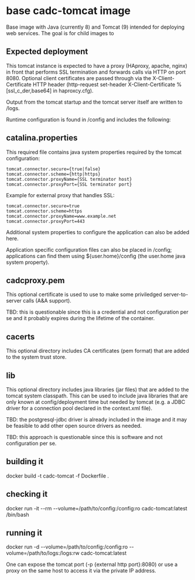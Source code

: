 # base cadc-tomcat image

Base image with Java (currently 8) and Tomcat (9) intended for deploying web services. The goal is for 
child images to 

## Expected deployment
This tomcat instance is expected to have a proxy (HAproxy, apache, nginx) in front that performs
SSL termination and forwards calls via HTTP on port 8080. Optional client certificates are passed through 
via the X-Client-Certificate HTTP header (http-request set-header X-Client-Certificate %[ssl_c_der,base64]
in haproxcy.cfg).

Output from the tomcat startup and the tomcat server itself are written to /logs. 

Runtime configuration is found in /config and includes the following:

## catalina.properties
This required file contains java system properties required by the tomcat configuration:

```
tomcat.connector.secure={true|false}
tomcat.connector.scheme={http|https}
tomcat.connector.proxyName={SSL terminator host}
tomcat.connector.proxyPort={SSL terminator port}
```
Example for external proxy that handles SSL:
```
tomcat.connector.secure=true
tomcat.connector.scheme=https
tomcat.connector.proxyName=www.example.net
tomcat.connector.proxyPort=443
```

Additional system properties to configure the application can also be added here.

Application specific configuration files can also be placed in /config; applications can find them 
using ${user.home}/config (the user.home java system property).

## cadcproxy.pem 
This optional certificate is used to use to make some priviledged server-to-server calls (A&A support).

TBD: this is questionable since this is a credential and not configuration per se and it probably expires 
during the lifetime of the container.

## cacerts
This optional directory includes CA certificates (pem format) that are added to the system trust store.

## lib
This optional directory includes java libraries (jar files) that are added to the tomcat system classpath. This can be used
to include java libraries that are only known at config/deployment time but needed by tomcat (e.g. a JDBC driver for a connection pool declared in the context.xml file).

TBD: the postgresql-jdbc driver is already included in the image and it may be feasible to add other open source drivers as needed.

TBD: this approach is questionable since this is software and not configuration per se.

## building it
docker build -t cadc-tomcat -f Dockerfile .

## checking it
docker run -it --rm --volume=/path/to/config:/config:ro cadc-tomcat:latest /bin/bash

## running it
docker run -d --volume=/path/to/config:/config:ro --volume=/path/to/logs:/logs:rw cadc-tomcat:latest

One can expose the tomcat port (-p {external http port}:8080) or use a proxy on the same host to access it via 
the private IP address. 

